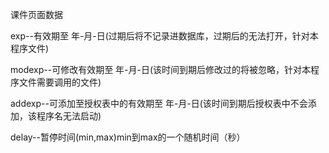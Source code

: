 课件页面数据

exp--有效期至 年-月-日(过期后将不记录进数据库，过期后的无法打开，针对本程序文件)

modexp--可修改有效期至 年-月-日(该时间到期后修改过的将被忽略，针对本程序文件需要调用的文件)

addexp--可添加至授权表中的有效期至 年-月-日(该时间到期后授权表中不会添加，该程序名无法启动)

delay--暂停时间(min,max)min到max的一个随机时间（秒）
